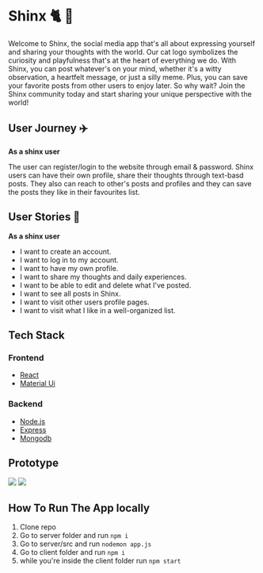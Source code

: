 # Shinx :cat2: :paw_prints:
Welcome to Shinx, the social media app that's all about expressing yourself and sharing your thoughts with the world. Our cat logo symbolizes the curiosity and playfulness that's at the heart of everything we do. With Shinx, you can post whatever's on your mind, whether it's a witty observation, a heartfelt message, or just a silly meme. Plus, you can save your favorite posts from other users to enjoy later. So why wait? Join the Shinx community today and start sharing your unique perspective with the world!

## User Journey :airplane:
**As a shinx user**

The user can register/login to the website through email & password. Shinx users can have their own profile, share their thoughts through text-basd posts. They also can reach to other's posts and profiles and they can save the posts they like in their favourites list.

## User Stories :open_book:
**As a shinx user**

- I want to create an account.
- I want to log in to my account.
- I want to have my own profile.
- I want to share my thoughts and daily experiences.
- I want to be able to edit and delete what I've posted.
- I want to see all posts in Shinx.
- I want to visit other users profile pages.
- I want to visit what I like in a well-organized list.

## Tech Stack

### Frontend

- [React](https://facebook.github.io/react/)
- [Material Ui](https://mui.com/)


### Backend
- [Node.js](https://nodejs.org/en/)
- [Express](http://expressjs.com/)
- [Mongodb](https://mongoosejs.com/)

## Prototype
![](https://i.imgur.com/7E8iLVM.jpeg)
![](https://i.imgur.com/wu8Ovxh.jpeg)

## How To Run The App locally

1. Clone repo
2. Go to server folder and run `npm i`
3. Go to server/src and run `nodemon app.js`
4. Go to client folder and run `npm i`
5. while you're inside the client folder run `npm start`


